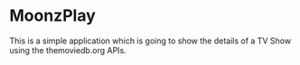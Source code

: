 # MoonzPlay
This is a simple application which is going to show the details of a TV Show using the themoviedb.org APIs.

